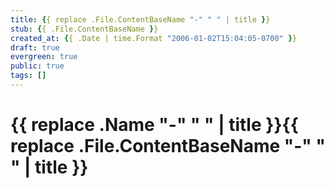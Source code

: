 ```yaml
---
title: {{ replace .File.ContentBaseName "-" " " | title }}
stub: {{ .File.ContentBaseName }}
created_at: {{ .Date | time.Format "2006-01-02T15:04:05-0700" }}
draft: true
evergreen: true
public: true
tags: []
---
```


# {{ replace .Name "-" " " | title }}{{ replace .File.ContentBaseName "-" " " | title }}
